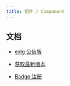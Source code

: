 ```yaml
---
title: 组件 / Component
---
```


## 文档

- [exlg 公告版](./exlg-dialog-board.md)

- [获取最新版本](./get-latest.md)

- [Badge 注册](./register-badge.md)
